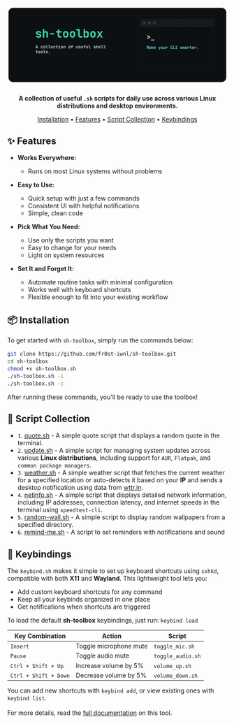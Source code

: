 <h1 align="center">
  <a href="https://github.com/fr0st-iwnl/sh-toolbox" target="_blank"><img src="https://github.com/fr0st-iwnl/assets/blob/main/thumbnails/sh-toolbox/sh-toolbox-40px.png" alt="sh-toolbox" width="900"></a>
</h1>
<p align="center"><strong>A collection of useful <code>.sh</code> scripts for daily use across various Linux distributions and desktop environments.</strong></p>


<p align="center">
<a href="#-installation">Installation</a> •
<a href="#-features">Features</a> •
  <a href="#-script-collection">Script Collection</a> •
<a href="#-keybindings">Keybindings</a>
</p>


## ✨ Features

- **Works Everywhere:**
  - Runs on most Linux systems without problems

- **Easy to Use:**
  - Quick setup with just a few commands
  - Consistent UI with helpful notifications
  - Simple, clean code

- **Pick What You Need:**
  - Use only the scripts you want
  - Easy to change for your needs
  - Light on system resources

- **Set It and Forget It:**
  - Automate routine tasks with minimal configuration
  - Works well with keyboard shortcuts
  - Flexible enough to fit into your existing workflow




## 📦 Installation
<!---First git clone the repository.
```
git clone https://github.com/fr0st-iwnl/sh-toolbox.git
```
-Then run these commands in your terminal.--->
To get started with `sh-toolbox`, simply run the commands below:
```bash
git clone https://github.com/fr0st-iwnl/sh-toolbox.git
cd sh-toolbox
chmod +x sh-toolbox.sh
./sh-toolbox.sh -i
./sh-toolbox.sh -c
```
After running these commands, you'll be ready to use the toolbox!


## 🔧 Script Collection

- `1`. [quote.sh](https://github.com/fr0st-iwnl/sh-toolbox/tree/master/Quotes#-quotesh) - A simple quote script that displays a random quote in the terminal.
- `2`. [update.sh](https://github.com/fr0st-iwnl/sh-toolbox/tree/master/System%20Update#-updatesh) - A simple script for managing system updates across various **Linux distributions**, including support for `AUR`, `Flatpak`, and `common package managers`.
- `3`. [weather.sh](https://github.com/fr0st-iwnl/sh-toolbox/tree/master/Weather#-weathersh) - A simple weather script that fetches the current weather for a specified location or auto-detects it based on your **IP** and sends a desktop notification using data from [wttr.in](https://wttr.in/).
- `4`. [netinfo.sh](https://github.com/fr0st-iwnl/sh-toolbox/tree/master/NetInfo#-netinfosh) - A simple script that displays detailed network information, including IP addresses, connection latency, and internet speeds in the terminal using `speedtest-cli`.
- `5`. [random-wall.sh](https://github.com/fr0st-iwnl/sh-toolbox/tree/master/Random%20Wallpaper#-random-wallsh) - A simple script to display random wallpapers from a specified directory.
- `6`. [remind-me.sh](https://github.com/fr0st-iwnl/sh-toolbox/blob/master/Remind%20Me/README.md#-remind-mesh) - A script to set reminders with notifications and sound

## 🎹 Keybindings

The `keybind.sh` makes it simple to set up keyboard shortcuts using `sxhkd`, compatible with both **X11** and **Wayland**. This lightweight tool lets you:

- Add custom keyboard shortcuts for any command
- Keep all your keybinds organized in one place
- Get notifications when shortcuts are triggered

To load the default **sh-toolbox** keybindings, just run: `keybind load`

| Key Combination | Action | Script |
|----------------|--------|--------|
| `Insert` | Toggle microphone mute | `toggle_mic.sh` |
| `Pause` | Toggle audio mute | `toggle_audio.sh` |
| `Ctrl + Shift + Up` | Increase volume by 5% | `volume_up.sh` |
| `Ctrl + Shift + Down` | Decrease volume by 5% | `volume_down.sh` |


You can add new shortcuts with `keybind add`, or view existing ones with `keybind list`.
<br>
<br>
For more details, read the [full documentation](https://github.com/fr0st-iwnl/sh-toolbox/tree/master/Keybindings#-keybindsh) on this tool.

